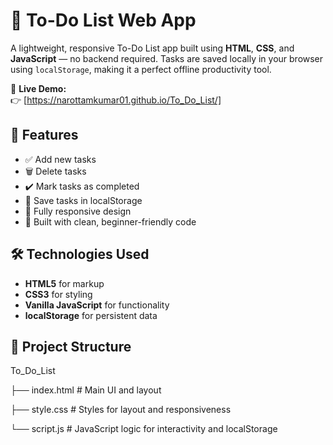 # 📝 To-Do List Web App

A lightweight, responsive To-Do List app built using **HTML**, **CSS**, and **JavaScript** — no backend required. Tasks are saved locally in your browser using `localStorage`, making it a perfect offline productivity tool.

🔗 **Live Demo:**  
👉 [https://narottamkumar01.github.io/To_Do_List/]

## 🚀 Features

- ✅ Add new tasks
- 🗑️ Delete tasks
- ✔️ Mark tasks as completed
- 💾 Save tasks in localStorage
- 📱 Fully responsive design
- 🧠 Built with clean, beginner-friendly code

## 🛠️ Technologies Used

- **HTML5** for markup  
- **CSS3** for styling  
- **Vanilla JavaScript** for functionality  
- **localStorage** for persistent data

## 📁 Project Structure

To_Do_List

├── index.html # Main UI and layout

├── style.css # Styles for layout and responsiveness

└── script.js # JavaScript logic for interactivity and localStorage
